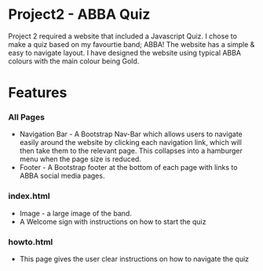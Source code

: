 # Project2 - ABBA Quiz
<p> Project 2 required a website that included a Javascript Quiz. I chose to make a quiz based on my favourtie band; ABBA! The website has a simple & easy to navigate layout. I have designed the website using typical ABBA colours with the main colour being Gold.</p>
<h1> Features </h1>
<h3> All Pages </h3>
<ul> 
<li> Navigation Bar - A Bootstrap Nav-Bar which allows users to navigate easily around the website by clicking each navigation link, which will then take them to the relevant page. This collapses into a hamburger menu when the page size is reduced.</li>
<li> Footer - A Bootstrap footer at the bottom of each page with links to ABBA social media pages. </li>
</ul>
<h3> index.html </h3>
<ul>
<li> Image - a large image of the band.
<li> A Welcome sign with instructions on how to start the quiz </li>
</ul>
<h3> howto.html </h3>
<ul>
<li> This page gives the user clear instructions on how to navigate the quiz </li>
</ul>

